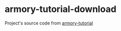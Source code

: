 # armory-tutorial-download

Project's source code from [armory-tutorial](https://github.com/BlackGoku36/armory-tutorials)
